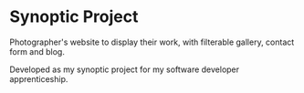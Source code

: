 # Synoptic Project
Photographer's website to display their work, with filterable gallery, contact form and blog.

Developed as my synoptic project for my software developer apprenticeship.
